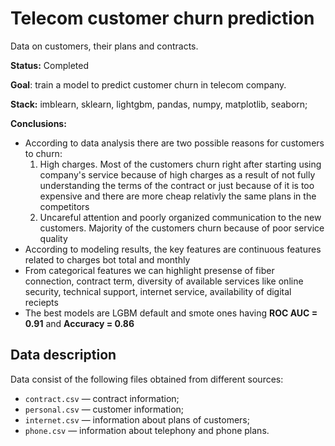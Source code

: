 # Telecom customer churn prediction
Data on customers, their plans and contracts.

**Status:** Completed 

**Goal**: train a model to predict customer churn in telecom company.

**Stack:** imblearn, sklearn, lightgbm, pandas, numpy, matplotlib, seaborn;

**Conclusions:**
- According to data analysis there are two possible reasons for customers to churn:
    1. High charges. Most of the customers churn right after starting using company's service because of high charges as a result of not fully understanding the terms of the contract or just because of it is too expensive and there are more cheap relativly the same plans in the competitors
    2. Uncareful attention and poorly organized communication to the new customers. Majority of the customers churn because of poor service quality
- According to modeling results, the key features are continuous features related to charges bot total and monthly
- From categorical features we can highlight presense of fiber connection, contract term, diversity of available services like online security, technical support, internet service, availability of digital reciepts
- The best models are LGBM default and smote ones having **ROC AUC = 0.91** and **Accuracy = 0.86**

## Data description

Data consist of the following files obtained from different sources:

- `contract.csv` — contract information;
- `personal.csv` — customer information;
- `internet.csv` — information about plans of customers;
- `phone.csv` — information about telephony and phone plans.
